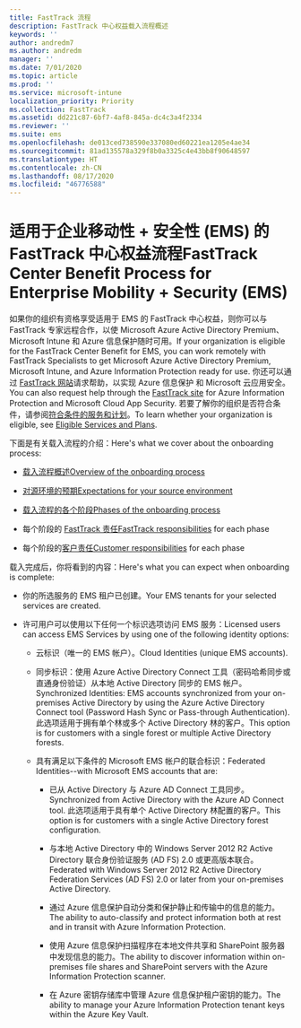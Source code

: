 ```yaml
---
title: FastTrack 流程
description: FastTrack 中心权益载入流程概述
keywords: ''
author: andredm7
ms.author: andredm
manager: ''
ms.date: 7/01/2020
ms.topic: article
ms.prod: ''
ms.service: microsoft-intune
localization_priority: Priority
ms.collection: FastTrack
ms.assetid: dd221c87-6bf7-4af8-845a-dc4c3a4f2334
ms.reviewer: ''
ms.suite: ems
ms.openlocfilehash: de013ced738590e337080ed60221ea1205e4ae34
ms.sourcegitcommit: 81ad135578a329f8b0a3325c4e43bb8f90648597
ms.translationtype: HT
ms.contentlocale: zh-CN
ms.lasthandoff: 08/17/2020
ms.locfileid: "46776588"
---
```

# <a name="fasttrack-center-benefit-process-for-enterprise-mobility--security-ems"></a><span data-ttu-id="5377b-103">适用于企业移动性 + 安全性 (EMS) 的 FastTrack 中心权益流程</span><span class="sxs-lookup"><span data-stu-id="5377b-103">FastTrack Center Benefit Process for Enterprise Mobility + Security (EMS)</span></span>
<span data-ttu-id="5377b-104">如果你的组织有资格享受适用于 EMS 的 FastTrack 中心权益，则你可以与 FastTrack 专家远程合作，以使 Microsoft Azure Active Directory Premium、Microsoft Intune 和 Azure 信息保护随时可用。</span><span class="sxs-lookup"><span data-stu-id="5377b-104">If your organization is eligible for the FastTrack Center Benefit for EMS, you can work remotely with FastTrack Specialists to get Microsoft Azure Active Directory Premium, Microsoft Intune, and Azure Information Protection ready for use.</span></span> <span data-ttu-id="5377b-105">你还可以通过 [FastTrack 网站](https://www.microsoft.com/fasttrack/microsoft-365/ems)请求帮助，以实现 Azure 信息保护 和 Microsoft 云应用安全。</span><span class="sxs-lookup"><span data-stu-id="5377b-105">You can also request help through the [FastTrack site](https://www.microsoft.com/fasttrack/microsoft-365/ems) for Azure Information Protection and Microsoft Cloud App Security.</span></span> <span data-ttu-id="5377b-106">若要了解你的组织是否符合条件，请参阅[符合条件的服务和计划](M365-eligible-services-and-plans.md)。</span><span class="sxs-lookup"><span data-stu-id="5377b-106">To learn whether your organization is eligible, see [Eligible Services and Plans](M365-eligible-services-and-plans.md).</span></span>


<span data-ttu-id="5377b-107">下面是有关载入流程的介绍：</span><span class="sxs-lookup"><span data-stu-id="5377b-107">Here's what we cover about the onboarding process:</span></span>

-   [<span data-ttu-id="5377b-108">载入流程概述</span><span class="sxs-lookup"><span data-stu-id="5377b-108">Overview of the onboarding process</span></span>](EMS-fasttrack-benefit-overview.md)

-   [<span data-ttu-id="5377b-109">对源环境的预期</span><span class="sxs-lookup"><span data-stu-id="5377b-109">Expectations for your source environment</span></span>](EMS-source-environment-expectations.md)

-   [<span data-ttu-id="5377b-110">载入流程的各个阶段</span><span class="sxs-lookup"><span data-stu-id="5377b-110">Phases of the onboarding process</span></span>](EMS-onboarding-phases.md)

-   <span data-ttu-id="5377b-111">每个阶段的 [FastTrack 责任](EMS-fasttrack-responsibilities.md)</span><span class="sxs-lookup"><span data-stu-id="5377b-111">[FastTrack responsibilities](EMS-fasttrack-responsibilities.md) for each phase</span></span>

-   <span data-ttu-id="5377b-112">每个阶段的[客户责任](EMS-your-responsibilities.md)</span><span class="sxs-lookup"><span data-stu-id="5377b-112">[Customer responsibilities](EMS-your-responsibilities.md) for each phase</span></span>

<span data-ttu-id="5377b-113">载入完成后，你将看到的内容：</span><span class="sxs-lookup"><span data-stu-id="5377b-113">Here's what you can expect when onboarding is complete:</span></span>

-   <span data-ttu-id="5377b-114">你的所选服务的 EMS 租户已创建。</span><span class="sxs-lookup"><span data-stu-id="5377b-114">Your EMS tenants for your selected services are created.</span></span>

-   <span data-ttu-id="5377b-115">许可用户可以使用以下任何一个标识选项访问 EMS 服务：</span><span class="sxs-lookup"><span data-stu-id="5377b-115">Licensed users can access EMS Services by using one of the following identity options:</span></span>

    -   <span data-ttu-id="5377b-116">云标识（唯一的 EMS 帐户）。</span><span class="sxs-lookup"><span data-stu-id="5377b-116">Cloud Identities (unique EMS accounts).</span></span>

    -   <span data-ttu-id="5377b-117">同步标识：使用 Azure Active Directory Connect 工具（密码哈希同步或直通身份验证）从本地 Active Directory 同步的 EMS 帐户。</span><span class="sxs-lookup"><span data-stu-id="5377b-117">Synchronized Identities: EMS accounts synchronized from your on-premises Active Directory by using the Azure Active Directory Connect tool (Password Hash Sync or Pass-through Authentication).</span></span> <span data-ttu-id="5377b-118">此选项适用于拥有单个林或多个 Active Directory 林的客户。</span><span class="sxs-lookup"><span data-stu-id="5377b-118">This option is for customers with a single forest or multiple Active Directory forests.</span></span>

    -   <span data-ttu-id="5377b-119">具有满足以下条件的 Microsoft EMS 帐户的联合标识：</span><span class="sxs-lookup"><span data-stu-id="5377b-119">Federated Identities--with Microsoft EMS accounts that are:</span></span>

        -   <span data-ttu-id="5377b-120">已从 Active Directory 与 Azure AD Connect 工具同步。</span><span class="sxs-lookup"><span data-stu-id="5377b-120">Synchronized from Active Directory with the Azure AD Connect tool.</span></span> <span data-ttu-id="5377b-121">此选项适用于具有单个 Active Directory 林配置的客户。</span><span class="sxs-lookup"><span data-stu-id="5377b-121">This option is for customers with a single Active Directory forest configuration.</span></span>

        -   <span data-ttu-id="5377b-122">与本地 Active Directory 中的 Windows Server 2012 R2 Active Directory 联合身份验证服务 (AD FS) 2.0 或更高版本联合。</span><span class="sxs-lookup"><span data-stu-id="5377b-122">Federated with Windows Server 2012 R2 Active Directory Federation Services (AD FS) 2.0 or later from your on-premises Active Directory.</span></span>

        -   <span data-ttu-id="5377b-123">通过 Azure 信息保护自动分类和保护静止和传输中的信息的能力。</span><span class="sxs-lookup"><span data-stu-id="5377b-123">The ability to auto-classify and protect information both at rest and in transit with Azure Information Protection.</span></span> 

        -   <span data-ttu-id="5377b-124">使用 Azure 信息保护扫描程序在本地文件共享和 SharePoint 服务器中发现信息的能力。</span><span class="sxs-lookup"><span data-stu-id="5377b-124">The ability to discover information within on-premises file shares and SharePoint servers with the Azure Information Protection scanner.</span></span> 

        -   <span data-ttu-id="5377b-125">在 Azure 密钥存储库中管理 Azure 信息保护租户密钥的能力。</span><span class="sxs-lookup"><span data-stu-id="5377b-125">The ability to manage your Azure Information Protection tenant keys within the Azure Key Vault.</span></span> 

